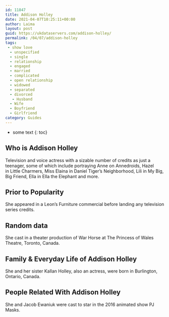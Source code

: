 ```yaml
---
id: 11847
title: Addison Holley
date: 2021-04-07T10:25:11+00:00
author: Laima
layout: post
guid: https://ukdataservers.com/addison-holley/
permalink: /04/07/addison-holley
tags:
 - show love
  - unspecified
  - single
  - relationship
  - engaged
  - married
  - complicated
  - open relationship
  - widowed
  - separated
  - divorced
   - Husband
  - Wife
  - Boyfriend
  - Girlfriend
category: Guides
---
```


* some text
{: toc}


## Who is Addison Holley
                  
                  
                  
Television and voice actress with a sizable number of credits as just a teenager, some of which include portraying Anne on Annedroids, Hazel in Little Charmers, Miss Elaina in Daniel Tiger&#8217;s Neighborhood, Lili in My Big, Big Friend, Ella in Ella the Elephant and more.
                  
              
            
              
            
                
                
                
## Prior to Popularity
                  
                  
                  
She appeared in a Leon&#8217;s Furniture commercial before landing any television series credits.
                  
              
            
              
            
                
                
                
## Random data
                  
                  
                  
She cast in a theater production of War Horse at The Princess of Wales Theatre, Toronto, Canada.
                  
              
            
              
            
                
                
                
## Family & Everyday Life of Addison Holley
                  
                  
                  
She and her sister Kallan Holley, also an actress, were born in Burlington, Ontario, Canada.
                  
              
            
              
            
                
                
                
## People Related With Addison Holley
                  
                  
                  
She and Jacob Ewaniuk were cast to star in the 2016 animated show PJ Masks.
                  
              
            
              
            
                
              
            
              
              
            
            
              
            
          
          
          